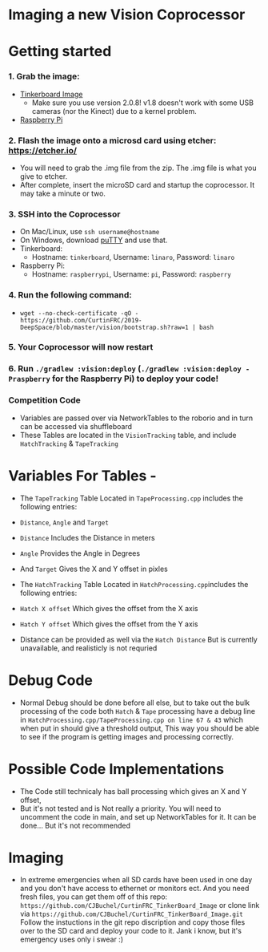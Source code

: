 Imaging a new Vision Coprocessor
===

# Getting started
### 1. Grab the image:
  - [Tinkerboard Image](https://dlcdnets.asus.com/pub/ASUS/mb/Linux/Tinker_Board_S/20181023-tinker-board-linaro-stretch-alip-v2.0.8.img.zip)
    - Make sure you use version 2.0.8! v1.8 doesn't work with some USB cameras (nor the Kinect) due to a kernel problem.
  - [Raspberry Pi](https://downloads.raspberrypi.org/raspbian_lite_latest)
### 2. Flash the image onto a microsd card using etcher: https://etcher.io/
  - You will need to grab the .img file from the zip. The .img file is what you give to etcher.
  - After complete, insert the microSD card and startup the coprocessor. It may take a minute or two.
### 3. SSH into the Coprocessor
  - On Mac/Linux, use `ssh username@hostname`
  - On Windows, download [puTTY](https://the.earth.li/~sgtatham/putty/latest/w64/putty-64bit-0.70-installer.msi) and use that.
  - Tinkerboard:
    - Hostname: `tinkerboard`, Username: `linaro`, Password: `linaro`
  - Raspberry Pi:
    - Hostname: `raspberrypi`, Username: `pi`, Password: `raspberry`
### 4. Run the following command:
  - `wget --no-check-certificate -qO - https://github.com/CurtinFRC/2019-DeepSpace/blob/master/vision/bootstrap.sh?raw=1 | bash`
### 5. Your Coprocessor will now restart
### 6. Run `./gradlew :vision:deploy` (`./gradlew :vision:deploy -Praspberry` for the Raspberry Pi) to deploy your code!


### Competition Code ###

  - Variables are passed over via NetworkTables to the roborio and in turn can be accessed via shuffleboard
  - These Tables are located in the `VisionTracking` table, and include `HatchTracking` & `TapeTracking`

 # Variables For Tables -
  - The `TapeTracking` Table Located in `TapeProcessing.cpp` includes the           following entries:
  - `Distance`, `Angle` and `Target`
  - `Distance` Includes the Distance in meters
  - `Angle` Provides the Angle in Degrees
  - And `Target` Gives the X and Y offset in pixles

  - The `HatchTracking` Table Located in `HatchProcessing.cpp`includes the          following entries:
  - `Hatch X offset` Which gives the offset from the X axis
  - `Hatch Y offset` Which gives the offset from the Y axis
  - Distance can be provided as well via the `Hatch Distance` But is currently      unavailable, and realisticly is not requried
  
 # Debug Code

  - Normal Debug should be done before all else, but to take out the bulk           processing of the code both `Hatch` & `Tape` processing have a debug line in    `HatchProcessing.cpp/TapeProcessing.cpp on line 67 & 43` which when put in      should give a threshold output, This way you should be able to see if the       program is getting images and processing correctly.

 # Possible Code Implementations
 - The Code still technicaly has ball processing which gives an X and Y offset,
 - But it's not tested and is Not really a priority. You will need to uncomment     the code in main, and set up NetworkTables for it. It can be done... But it's    not recommended

 # Imaging

 - In extreme emergencies when all SD cards have been used in one day and you       don't have access to ethernet or monitors ect. And you need fresh files, you     can get them off of this repo:
 `https://github.com/CJBuchel/CurtinFRC_TinkerBoard_Image`
 or clone link via
 `https://github.com/CJBuchel/CurtinFRC_TinkerBoard_Image.git`
  Follow the instuctions in the git repo discription and copy those files over to the SD card and deploy your code to it. Jank i know, but it's emergency uses only i swear :)